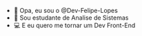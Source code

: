 - 👋 Opa, eu sou o @Dev-Felipe-Lopes
- 🌱 Sou estudante de Analise de Sistemas
- 💻 E eu quero me tornar um Dev Front-End

<!---
Dev-Felipe-Lopes/Dev-Felipe-Lopes is a ✨ special ✨ repository because its `README.md` (this file) appears on your GitHub profile.
You can click the Preview link to take a look at your changes.
--->
